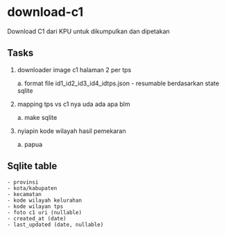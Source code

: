 # download-c1

Download C1 dari KPU untuk dikumpulkan dan dipetakan

## Tasks

1. downloader image c1 halaman 2 per tps

   a. format file id1_id2_id3_id4_idtps.json - resumable berdasarkan state sqlite

2. mapping tps vs c1 nya uda ada apa blm

   a. make sqlite

3. nyiapin kode wilayah hasil pemekaran

   a. papua

## Sqlite table

    - provinsi
    - kota/kabupaten
    - kecamatan
    - kode wilayah kelurahan
    - kode wilayan tps
    - foto c1 uri (nullable)
    - created_at (date)
    - last_updated (date, nullable)
